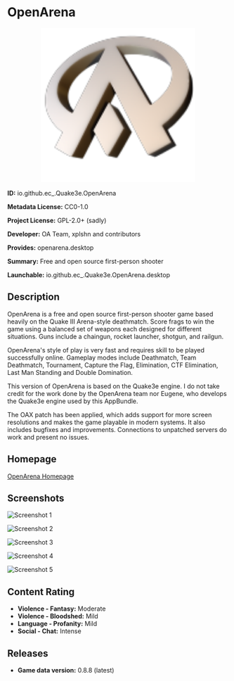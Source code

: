 # OpenArena

<p align="center">
	<img src=".DirIcon" width="350" alt="OpenArena logo"/>
</p>

**ID:** io.github.ec_.Quake3e.OpenArena

**Metadata License:** CC0-1.0

**Project License:** GPL-2.0+ (sadly)

**Developer:** OA Team, xplshn and contributors

**Provides:** openarena.desktop

**Summary:** Free and open source first-person shooter

**Launchable:** io.github.ec_.Quake3e.OpenArena.desktop

## Description

OpenArena is a free and open source first-person shooter game based heavily on the Quake III Arena-style deathmatch. Score frags to win the game using a balanced set of weapons each designed for different situations. Guns include a chaingun, rocket launcher, shotgun, and railgun.

OpenArena's style of play is very fast and requires skill to be played successfully online. Gameplay modes include Deathmatch, Team Deathmatch, Tournament, Capture the Flag, Elimination, CTF Elimination, Last Man Standing and Double Domination.

This version of OpenArena is based on the Quake3e engine. I do not take credit for the work done by the OpenArena team nor Eugene, who develops the Quake3e engine used by this AppBundle.

The OAX patch has been applied, which adds support for more screen resolutions and makes the game playable in modern systems. It also includes bugfixes and improvements. Connections to unpatched servers do work and present no issues.

## Homepage

[OpenArena Homepage](http://www.openarena.ws/)

## Screenshots

![Screenshot 1](http://www.openarena.ws/e107_images/custom/085-1.jpg)

![Screenshot 2](http://www.openarena.ws/e107_images/custom/085-6.jpg)

![Screenshot 3](http://www.openarena.ws/e107_images/custom/085-16.jpg)

![Screenshot 4](http://openarena.ws/e107_images/custom/085-13.jpg)

![Screenshot 5](http://openarena.ws/e107_images/custom/085-3.jpg)

## Content Rating

- **Violence - Fantasy:** Moderate
- **Violence - Bloodshed:** Mild
- **Language - Profanity:** Mild
- **Social - Chat:** Intense

## Releases

- **Game data version:** 0.8.8 (latest)
